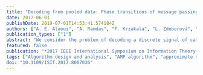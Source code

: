 ```yaml
---
title: "Decoding from pooled data: Phase transitions of message passing"
date: 2017-06-01
publishDate: 2019-07-01T14:53:41.574184Z
authors: ["A. E. Alaoui", "A. Ramdas", "F. Krzakala", "L. Zdeborová", "M. I. Jordan"]
publication_types: ["1"]
abstract: "We consider the problem of decoding a discrete signal of categorical variables from the observation of several histograms of pooled subsets of it. We present an Approximate Message Passing (AMP) algorithm for recovering the signal in the random dense setting where each observed histogram involves a random subset of size proportional to n of entries. We characterize the performance of the algorithm in the asymptotic regime where the number of observations m tends to infinity proportionally to n, by deriving the corresponding State Evolution (SE) equations and studying their dynamics. We initiate the analysis of the multi-dimensional SE dynamics by proving their convergence to a fixed point, along with some further properties of the iterates. The analysis reveals sharp phase transition phenomena where the behavior of AMP changes from exact recovery to weak correlation with the signal as m/n crosses a threshold. We derive formulae for the threshold in some special cases and show that they accurately match experimental behavior."
featured: false
publication: "*2017 IEEE International Symposium on Information Theory (ISIT)*"
tags: ["Algorithm design and analysis", "AMP algorithm", "approximate message passing", "Approximation algorithms", "approximation theory", "discrete signal", "Heuristic algorithms", "histograms", "Histograms", "Information theory", "Mathematical model", "message passing", "Message passing", "phase transformations", "phase transitions", "pooled data decoding", "pooled subsets", "SE equations", "set theory", "state evolution equations"]
doi: "10.1109/ISIT.2017.8007036"
---
```


